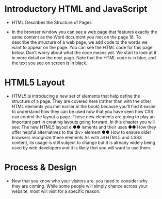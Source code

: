 # Introductory HTML and JavaScript

* HTML Describes the Structure of Pages

* In the browser window you can see a web page that features exactly
the same content as the Word document you met on the page 18. To
describe the structure of a web page, we add code to the words we want
to appear on the page.
You can see the HTML code for this page below. Don't worry about what
the code means yet. We start to look at it in more detail on the next
page. Note that the HTML code is in blue, and the text you see on screen
is in black.

# HTML5 Layout

* HTML5 is introducing a new set of
elements that help define the structure of
a page.
They are covered here (rather than with the other HTML
elements you met earlier in the book) because you'll find
it easier to understand how they can be used now that you
have seen how CSS can control the layout a page. These
new elements are going to play an important part in creating
layouts going forward. In this chapter you will see:
The new HTML5 layout e ●● lements and their uses
●● How they offer helpful alternatives to the div> element
●● How to ensure older browsers recognize these elements
As with all HTML5 and CSS3 content, its usage is still
subject to change but it is already widely being used by web
developers and it is likely that you will want to use them.

# Process & Design

* Now that you know who your visitors are, you
need to consider why they are coming. While
some people will simply chance across your
website, most will visit for a specific reason.